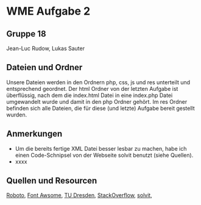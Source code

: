 # WME Aufgabe 2

## Gruppe 18
Jean-Luc Rudow, 
Lukas Sauter

## Dateien und Ordner
Unsere Dateien werden in den Ordnern php, css, js und res unterteilt und entsprechend geordnet. Der html Ordner von der letzten Aufgabe ist überflüssig, nach dem die index.html Datei in eine index.php Datei umgewandelt wurde und damit in den php Ordner gehört.
Im res Ordner befinden sich alle Dateien, die für diese (und letzte) Aufgabe bereit gestellt wurden.

## Anmerkungen
* Um die bereits fertige XML Datei besser lesbar zu machen, habe ich einen Code-Schnipsel von der Webseite solvit benutzt (siehe Quellen).
* xxxx

## Quellen und Resourcen
[Roboto](https://fonts.googleapis.com/css?family=Roboto), 
[Font Awsome](https://use.fontawesome.com/releases/v5.4.1/css/all.css), 
[TU Dresden](https://mt.inf.tu-dresden.de/study/teaching/ws_18-19/wme_18-19/ueb-wme_18-19/), 
[StackOverflow](https://stackoverflow.com/questions/10181054/process-csv-into-array-with-column-headings-for-key), 
[solvit](https://solvit.io/8e2132e), 
